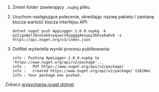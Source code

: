 1. Zmień folder zawierający `.nupkg` pliku.

1. Uruchom następujące polecenie, określając nazwę pakietu i zamianę klucza wartość klucza interfejsu API:

    ```cli
    dotnet nuget push AppLogger.1.0.0.nupkg -k qz2jga8pl3dvn2akksyquwcs9ygggg4exypy3bhxy6w6x6 -s https://api.nuget.org/v3/index.json
    ```

1. DotNet wyświetla wyniki procesu publikowania:

    ```output
    info : Pushing AppLogger.1.0.0.nupkg to 'https://www.nuget.org/api/v2/package'...
    info :   PUT https://www.nuget.org/api/v2/package/
    info :   Created https://www.nuget.org/api/v2/package/ 12620ms
    info : Your package was pushed.
    ```

Zobacz [wypychania nuget dotnet](/dotnet/core/tools/dotnet-nuget-push).